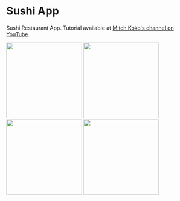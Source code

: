 # Sushi App

Sushi Restaurant App. Tutorial available at [Mitch Koko's channel on YouTube](https://www.youtube.com/watch?v=zOQzu3BGSqo).
<p float="left">
  <img src="https://github.com/user-attachments/assets/18ec79e8-a117-450a-a192-7de80a37338e" width="200" />
  <img src="https://github.com/user-attachments/assets/2df8078c-c47d-4058-83a3-f1a4fc3abffe" width="200" />
  <img src="https://github.com/user-attachments/assets/9b2dea49-add6-480a-9418-33dd88a88d87" width="200" />
  <img src="https://github.com/user-attachments/assets/da8ad09d-6e5d-4297-9ee3-07281def4f30" width="200" />
</p>
